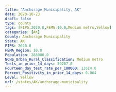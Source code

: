 ```yaml
---
title: "Anchorage Municipality, AK"
date: 2020-10-23
draft: false
type: county
tags: [FIPS:2020.0,FEMA:10.0,Medium metro,Yellow]
categories: [AK]
County: Anchorage Municipality
State: AK
FIPS: 2020.0
FEMA_Region: 10.0
Population: 288000.0
NCHS_Urban_Rural_Classification: Medium metro
Tests_in_prior_14_days: 39207.0
Fourteen_day_test_rate_per_100000: 13614.0
Percent_Positivity_in_prior_14_days: 0.064
Level: Yellow
url: /states/AK/anchorage-municipality
---
```



